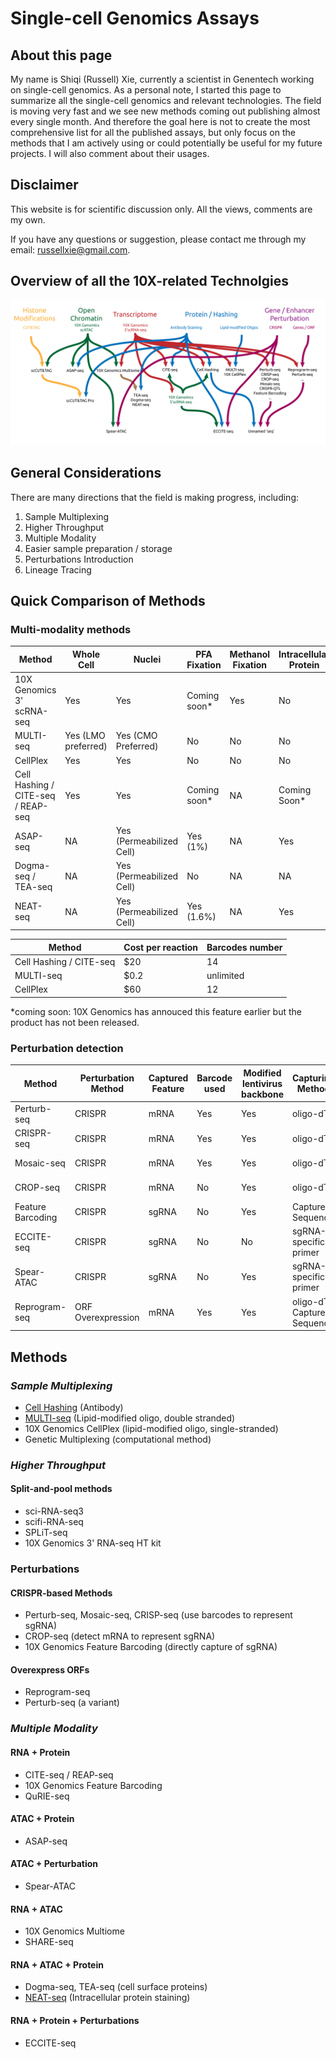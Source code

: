 # Single-cell Genomics Assays

## About this page

My name is Shiqi (Russell) Xie, currently a scientist in Genentech working on single-cell genomics. As a personal note, I started this page to summarize all the single-cell genomics and relevant technologies. The field is moving very fast and we see new methods coming out publishing almost every single month. And therefore the goal here is not to create the most comprehensive list for all the published assays, but only focus on the methods that I am actively using or could potentially be useful for my future projects. I will also comment about their usages.

## Disclaimer

This website is for scientific discussion only. All the views, comments are my own.

If you have any questions or suggestion, please contact me through my email: <russellxie@gmail.com>.

## Overview of all the 10X-related Technolgies

![Technology Overview](/assets/img/All_methods-01.png)

## General Considerations

There are many directions that the field is making progress, including:

1. Sample Multiplexing
2. Higher Throughput
3. Multiple Modality
4. Easier sample preparation / storage
5. Perturbations Introduction
6. Lineage Tracing

## Quick Comparison of Methods

### Multi-modality methods

| Method      | Whole Cell | Nuclei | PFA Fixation | Methanol Fixation | Intracellular Protein | Modality |
| ----------- | ---------- | ------ | ------------ | ----------------- | --------------------- | -------- |
| 10X Genomics 3' scRNA-seq | Yes | Yes | Coming soon* | Yes | No | RNA |
| MULTI-seq   | Yes (LMO preferred) | Yes (CMO Preferred) | No | No | No | RNA |
| CellPlex    | Yes | Yes | No | No | No | RNA |
| Cell Hashing / CITE-seq / REAP-seq | Yes | Yes | Coming soon* | NA | Coming Soon* | RNA + Protein |
| ASAP-seq | NA | Yes (Permeabilized Cell) | Yes (1%) | NA | Yes | ATAC + Protein |
| Dogma-seq / TEA-seq | NA | Yes (Permeabilized Cell) | No | NA | NA | RNA + ATAC + Protein |
| NEAT-seq | NA | Yes (Permeabilized Cell) | Yes (1.6%) | NA | Yes | RNA + ATAC + Protein |

| Method      | Cost per reaction | Barcodes number |
| ----------- | ---------- | ------ |
| Cell Hashing / CITE-seq | $20 | 14 |
| MULTI-seq | $0.2 | unlimited |
| CellPlex | $60 | 12 |

\*coming soon: 10X Genomics has annouced this feature earlier but the product has not been released.

### Perturbation detection

| Method      | Perturbation Method | Captured Feature | Barcode used | Modified lentivirus backbone | Capturing Method | 10X Compatibility |
| ----------- | ------------------- | ---------------- | ------------ | ---------------------------- | ---------------- | ----------------- |
| Perturb-seq | CRISPR | mRNA | Yes | Yes | oligo-dT | 3' scRNA-seq |
| CRISPR-seq  | CRISPR | mRNA | Yes | Yes | oligo-dT | 3' scRNA-seq |
| Mosaic-seq  | CRISPR | mRNA | Yes | Yes | oligo-dT | 3' scRNA-seq |
| CROP-seq | CRISPR | mRNA | No | Yes | oligo-dT | 3' scRNA-seq |
| Feature Barcoding | CRISPR | sgRNA | No | Yes | Capture Sequence | 3' scRNA-seq |
| ECCITE-seq | CRISPR | sgRNA | No | No | sgRNA-specific primer | 5' scRNA-seq |
| Spear-ATAC | CRISPR | sgRNA | No | Yes | sgRNA-specific primer | scATAC-seq |
| Reprogram-seq | ORF Overexpression | mRNA | Yes | Yes | oligo-dT / Capture Sequence | 3' scRNA-seq |

## Methods

### *Sample Multiplexing*

- [Cell Hashing](subpages/cell_hashing.md) (Antibody)
- [MULTI-seq](subpages/multiseq.md) (Lipid-modified oligo, double stranded)
- 10X Genomics CellPlex (lipid-modified oligo, single-stranded)
- Genetic Multiplexing (computational method)

### *Higher Throughput*

#### **Split-and-pool methods**

- sci-RNA-seq3
- scifi-RNA-seq
- SPLiT-seq
- 10X Genomics 3' RNA-seq HT kit

### **Perturbations**

#### CRISPR-based Methods

- Perturb-seq, Mosaic-seq, CRISP-seq (use barcodes to represent sgRNA)
- CROP-seq (detect mRNA to represent sgRNA)
- 10X Genomics Feature Barcoding (directly capture of sgRNA)

#### Overexpress ORFs

- Reprogram-seq
- Perturb-seq (a variant)

### *Multiple Modality*

#### **RNA + Protein**

- CITE-seq / REAP-seq
- 10X Genomics Feature Barcoding
- QuRIE-seq

#### **ATAC +  Protein**

- ASAP-seq

#### **ATAC + Perturbation**

- Spear-ATAC

#### **RNA + ATAC**

- 10X Genomics Multiome
- SHARE-seq
  
#### **RNA + ATAC + Protein**

- Dogma-seq, TEA-seq (cell surface proteins)
- [NEAT-seq](subpages/neatseq.md) (Intracellular protein staining)

#### **RNA + Protein + Perturbations**

- ECCITE-seq
